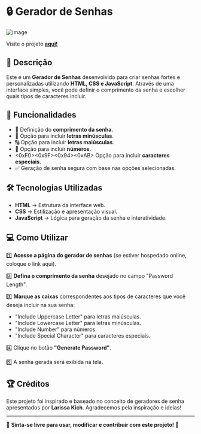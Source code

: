 # 🔒 Gerador de Senhas

![image](https://github.com/user-attachments/assets/bed00a55-0b1d-4666-8145-99f60be56cee)

Visite o projeto [**aqui!**](https://github.com/joaopedrobn/gerador-de-senha)

## 📌 Descrição

Este é um **Gerador de Senhas** desenvolvido para criar senhas fortes e personalizadas utilizando **HTML, CSS e JavaScript**. Através de uma interface simples, você pode definir o comprimento da senha e escolher quais tipos de caracteres incluir.

## 🚀 Funcionalidades

- 🔑 Definição do **comprimento da senha**.
- 🔡 Opção para incluir **letras minúsculas**.
- 🔠 Opção para incluir **letras maiúsculas**.
- 🔢 Opção para incluir **números**.
- <0xF0><0x9F><0x94><0xAB> Opção para incluir **caracteres especiais**.
- ✅ Geração de senha segura com base nas opções selecionadas.

## 🛠️ Tecnologias Utilizadas

- **HTML** → Estrutura da interface web.
- **CSS** → Estilização e apresentação visual.
- **JavaScript** → Lógica para geração da senha e interatividade.

## 💻 Como Utilizar

1️⃣ **Acesse a página do gerador de senhas** (se estiver hospedado online, coloque o link aqui).

2️⃣ **Defina o comprimento da senha** desejado no campo "Password Length".

3️⃣ **Marque as caixas** correspondentes aos tipos de caracteres que você deseja incluir na sua senha:
   - "Include Uppercase Letter" para letras maiúsculas.
   - "Include Lowercase Letter" para letras minúsculas.
   - "Include Number" para números.
   - "Include Special Character" para caracteres especiais.

4️⃣ Clique no botão **"Generate Password"**.

5️⃣ A senha gerada será exibida na tela.

## 🏆 Créditos

Este projeto foi inspirado e baseado no conceito de geradores de senha apresentados por **Larissa Kich**. Agradecemos pela inspiração e ideias!

---

📌 **Sinta-se livre para usar, modificar e contribuir com este projeto!** 🚀
